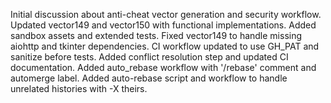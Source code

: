 Initial discussion about anti-cheat vector generation and security workflow.
Updated vector149 and vector150 with functional implementations. Added sandbox assets and extended tests.
Fixed vector149 to handle missing aiohttp and tkinter dependencies.
CI workflow updated to use GH_PAT and sanitize before tests.
Added conflict resolution step and updated CI documentation.
Added auto_rebase workflow with '/rebase' comment and automerge label.
Added auto-rebase script and workflow to handle unrelated histories with -X theirs.
